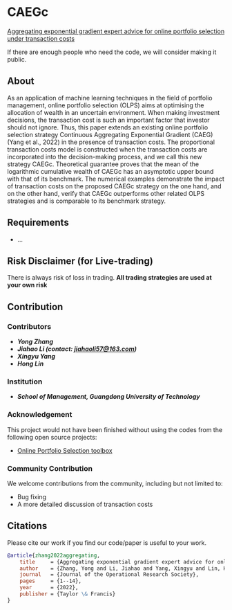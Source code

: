 # CAEGc
[Aggregating exponential gradient expert advice for online portfolio selection under transaction costs](https://www.tandfonline.com/doi/full/10.1080/01605682.2022.2122737?src=)

If there are enough people who need the code, we will consider making it public.

## About
As an application of machine learning techniques in the field of portfolio management, online portfolio selection (OLPS) aims at optimising the allocation of wealth in an uncertain environment. When making investment decisions, the transaction cost is such an important factor that investor should not ignore. Thus, this paper extends an existing online portfolio selection strategy Continuous Aggregating Exponential Gradient (CAEG) (Yang et al., 2022) in the presence of transaction costs. The proportional transaction costs model is constructed when the transaction costs are incorporated into the decision-making process, and we call this new strategy CAEGc. Theoretical guarantee proves that the mean of the logarithmic cumulative wealth of CAEGc has an asymptotic upper bound with that of its benchmark. The numerical examples demonstrate the impact of transaction costs on the proposed CAEGc strategy on the one hand, and on the other hand, verify that CAEGc outperforms other related OLPS strategies and is comparable to its benchmark strategy.

## Requirements
* ...

## Risk Disclaimer (for Live-trading)
There is always risk of loss in trading. **All trading strategies are used at your own risk**

## Contribution

### Contributors
* ***Yong Zhang***
* ***Jiahao Li (contact: jiahaoli57@163.com)***
* ***Xingyu Yang***
* ***Hong Lin***

### Institution
* ***School of Management, Guangdong University of Technology***

### Acknowledgement
This project would not have been finished without using the codes from the following open source projects:

* [Online Portfolio Selection toolbox](https://github.com/OLPS/OLPS)

### Community Contribution
We welcome contributions from the community, including but not limited to:
* Bug fixing
* A more detailed discussion of transaction costs

## Citations
Please cite our work if you find our code/paper is useful to your work.
```bibtex
@article{zhang2022aggregating,
    title     = {Aggregating exponential gradient expert advice for online portfolio selection under transaction costs},
    author    = {Zhang, Yong and Li, Jiahao and Yang, Xingyu and Lin, Hong},
    journal   = {Journal of the Operational Research Society},
    pages     = {1--14},
    year      = {2022},
    publisher = {Taylor \& Francis}
}
```
